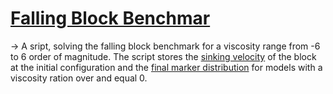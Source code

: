 # [Falling Block Benchmar](https://github.com/GeoSci-FFM/GeoModBox.jl/blob/main/examples/StokesEquation/2D/FallingBlockBenchmark.jl)

-> A sript, solving the falling block benchmark for a viscosity range from -6 to 6 order of magnitude. The script stores the [sinking velocity](../../assets/FallingBlock_SinkingVeloc_tracers.png) of the block at the initial configuration and the [final marker distribution](../../assets/FallingBlock_FinalStage_tracers.png) for models with a viscosity ration over and equal 0. 


